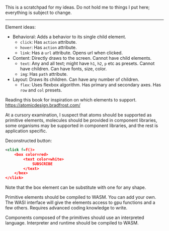 This is a scratchpad for my ideas.
Do not hold me to things I put here;
everything is subject to change.

---

Element ideas:
- Behavioral: Adds a behavior to its single child element.
    - `click`: Has `action` attribute.
    - `hover`: Has `action` attribute.
    - `link`: Has a `url` attribute. Opens url when clicked.
- Content: Directly draws to the screen. Cannot have child elements.
    - `text`: Any and all text; might have `h1`, `h2`, `p` etc as presets. Cannot have children. Can have fonts, size, color.
    - `img`: Has `path` attribute.
- Layout: Draws its children. Can have any number of children.
    - `flex`: Uses flexbox algorithm. Has primary and secondary axes. Has `row` and `col` presets.

Reading this book for inspiration on which elements to support.
https://atomicdesign.bradfrost.com/

At a cursory examination, I suspect that
atoms should be supported as primitive elements,
molecules should be provided in component libraries,
some organisms may be supported in component libraries,
and the rest is application specific.

Deconstructed button:
```xml
<click f=f()>
    <box color=red>
        <text color=white>
            SUBSCRIBE
        </text>
    </box>
</click>
```
Note that the box element can be substitute with one for any shape.

Primitive elements should be compiled to WASM. You can add your own.
The WASI interface will give the elements access to gpu functions
and a few others. Requires advanced coding knowledge to write.

Components composed of the primitives should use an interpreted language.
Interpreter and runtime should be compiled to WASM.
